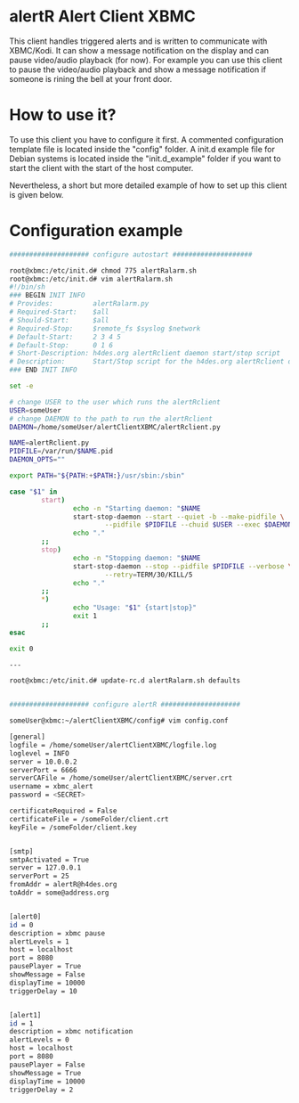 alertR Alert Client XBMC
======

This client handles triggered alerts and is written to communicate with XBMC/Kodi. It can show a message notification on the display and can pause video/audio playback (for now). For example you can use this client to pause the video/audio playback and show a message notification if someone is rining the bell at your front door.


How to use it?
======

To use this client you have to configure it first. A commented configuration template file is located inside the "config" folder. A init.d example file for Debian systems is located inside the "init.d_example" folder if you want to start the client with the start of the host computer.

Nevertheless, a short but more detailed example of how to set up this client is given below.


Configuration example
======

```bash
#################### configure autostart ####################

root@xbmc:/etc/init.d# chmod 775 alertRalarm.sh 
root@xbmc:/etc/init.d# vim alertRalarm.sh 
#!/bin/sh
### BEGIN INIT INFO
# Provides:          alertRalarm.py
# Required-Start:    $all
# Should-Start:      $all
# Required-Stop:     $remote_fs $syslog $network
# Default-Start:     2 3 4 5
# Default-Stop:      0 1 6
# Short-Description: h4des.org alertRclient daemon start/stop script
# Description:       Start/Stop script for the h4des.org alertRclient daemon
### END INIT INFO

set -e

# change USER to the user which runs the alertRclient
USER=someUser
# change DAEMON to the path to run the alertRclient
DAEMON=/home/someUser/alertClientXBMC/alertRclient.py

NAME=alertRclient.py
PIDFILE=/var/run/$NAME.pid
DAEMON_OPTS=""

export PATH="${PATH:+$PATH:}/usr/sbin:/sbin"

case "$1" in
        start)
                echo -n "Starting daemon: "$NAME
                start-stop-daemon --start --quiet -b --make-pidfile \
                        --pidfile $PIDFILE --chuid $USER --exec $DAEMON -- $DAEMON_OPTS
                echo "."
        ;;
        stop)
                echo -n "Stopping daemon: "$NAME
                start-stop-daemon --stop --pidfile $PIDFILE --verbose \
                        --retry=TERM/30/KILL/5
                echo "."
        ;;
        *)
                echo "Usage: "$1" {start|stop}"
                exit 1
        ;;
esac

exit 0

---

root@xbmc:/etc/init.d# update-rc.d alertRalarm.sh defaults


#################### configure alertR ####################

someUser@xbmc:~/alertClientXBMC/config# vim config.conf

[general]
logfile = /home/someUser/alertClientXBMC/logfile.log
loglevel = INFO
server = 10.0.0.2
serverPort = 6666
serverCAFile = /home/someUser/alertClientXBMC/server.crt
username = xbmc_alert
password = <SECRET>

certificateRequired = False
certificateFile = /someFolder/client.crt
keyFile = /someFolder/client.key


[smtp]
smtpActivated = True
server = 127.0.0.1
serverPort = 25
fromAddr = alertR@h4des.org
toAddr = some@address.org


[alert0]
id = 0
description = xbmc pause
alertLevels = 1
host = localhost
port = 8080
pausePlayer = True
showMessage = False
displayTime = 10000
triggerDelay = 10


[alert1]
id = 1
description = xbmc notification
alertLevels = 0
host = localhost
port = 8080
pausePlayer = False
showMessage = True
displayTime = 10000
triggerDelay = 2
```